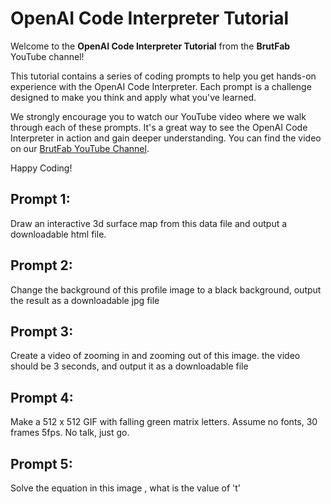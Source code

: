 # OpenAI Code Interpreter Tutorial


Welcome to the **OpenAI Code Interpreter Tutorial** from the **BrutFab** YouTube channel!

This tutorial contains a series of coding prompts to help you get hands-on experience with the OpenAI Code Interpreter. Each prompt is a challenge designed to make you think and apply what you've learned. 

We strongly encourage you to watch our YouTube video where we walk through each of these prompts. It's a great way to see the OpenAI Code Interpreter in action and gain deeper understanding. You can find the video on our [BrutFab YouTube Channel]([https://www.youtube.com/channel/UCWLswLLUlVqWfVg8lLY5S9Q]).

Happy Coding!

## Prompt 1:
Draw an interactive 3d surface map from this data file and output a downloadable html file.

## Prompt 2:
Change the background of this profile image to a black background, output the result as a downloadable jpg file

## Prompt 3:
Create a video of zooming in and zooming out of this image. the video should be 3 seconds, and output it as a downloadable file

## Prompt 4:
Make a 512 x 512 GIF with falling green matrix letters. Assume no fonts, 30 frames 5fps. No talk, just go.

## Prompt 5:
Solve the equation in this image , what is the value of 't'
